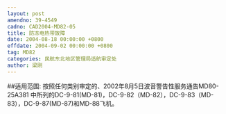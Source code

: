 ```yaml
---
layout: post
amendno: 39-4549
cadno: CAD2004-MD82-05
title: 防冻电热带故障
date: 2004-08-18 00:00:00 +0800
effdate: 2004-09-02 00:00:00 +0800
tag: MD82
categories: 民航东北地区管理局适航审定处
author: 梁刚
---
```


##适用范围:
按照任何类别审定的、2002年8月5日波音警告性服务通告MD80-25A381 中所列的DC-9-81(MD-81)，DC-9-82（MD-82），DC-9-83（MD-83），DC-9-87(MD-87)和MD-88飞机。

